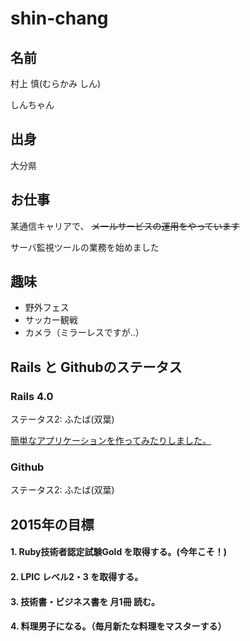 # shin-chang

## 名前
村上 慎(むらかみ しん)

しんちゃん

## 出身
大分県

## お仕事
某通信キャリアで、 ~~メールサービスの運用をやっています~~

サーバ監視ツールの業務を始めました

## 趣味

- 野外フェス
- サッカー観戦
- カメラ（ミラーレスですが‥）

## Rails と Githubのステータス
### Rails 4.0
ステータス2: ふたば(双葉)

[簡単なアプリケーションを作ってみたりしました。](http://hexhoop.com/)

### Github
ステータス2: ふたば(双葉)

## 2015年の目標

#### 1. Ruby技術者認定試験Gold を取得する。(今年こそ！)

#### 2. LPIC レベル2・3 を取得する。

#### 3. 技術書・ビジネス書を 月1冊 読む。

#### 4. 料理男子になる。（毎月新たな料理をマスターする）